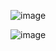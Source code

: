 ![image](https://github.com/YaroslavDZ/snakeGame/assets/51023046/786b42f0-9d75-4f23-b5d2-9c35502ff3d5)

![image](https://github.com/YaroslavDZ/snakeGame/assets/51023046/f0ce84e1-3e7c-41d4-89e4-f15477648bdf)
